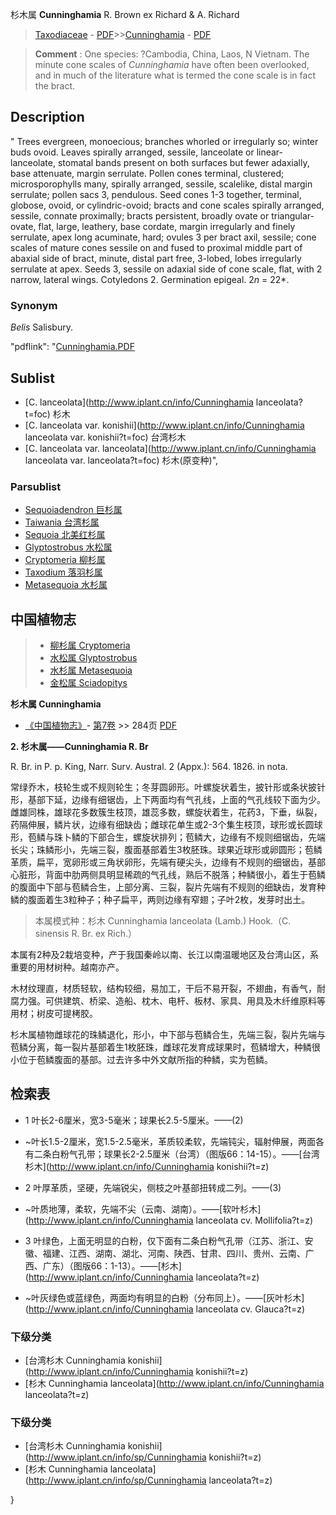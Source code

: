 杉木属 **Cunninghamia** R. Brown ex Richard & A. Richard

> [Taxodiaceae](http://www.iplant.cn/info/Taxodiaceae?t=foc) - [PDF](http://www.iplant.cn/foc/pdf/Taxodiaceae.pdf)>>[Cunninghamia](http://www.iplant.cn/info/Cunninghamia?t=foc) - [PDF](http://www.iplant.cn/foc/pdf/Cunninghamia.pdf)

> **Comment** : 
> One species: ?Cambodia, China, Laos, N Vietnam.
> The minute cone scales of *Cunninghamia* have often been overlooked, and in much of the literature what is termed the cone scale is in fact the bract.

## Description
 "
Trees evergreen, monoecious; branches whorled or irregularly so; winter buds ovoid. Leaves spirally arranged, sessile, lanceolate or linear-lanceolate, stomatal bands present on both surfaces but fewer adaxially, base attenuate, margin serrulate. Pollen cones terminal, clustered; microsporophylls many, spirally arranged, sessile, scalelike, distal margin serrulate; pollen sacs 3, pendulous. Seed cones 1-3 together, terminal, globose, ovoid, or cylindric-ovoid; bracts and cone scales spirally arranged, sessile, connate proximally; bracts persistent, broadly ovate or triangular-ovate, flat, large, leathery, base cordate, margin irregularly and finely serrulate, apex long acuminate, hard; ovules 3 per bract axil, sessile; cone scales of mature cones sessile on and fused to proximal middle part of abaxial side of bract, minute, distal part free, 3-lobed, lobes irregularly serrulate at apex. Seeds 3, sessile on adaxial side of cone scale, flat, with 2 narrow, lateral wings. Cotyledons 2. Germination epigeal. 2*n* = 22*.

### Synonym
*Belis* Salisbury.

  "pdflink": "[Cunninghamia.PDF](http://www.iplant.cn/foc/pdf/Cunninghamia.pdf)

## Sublist

* [C.  lanceolata](http://www.iplant.cn/info/Cunninghamia lanceolata?t=foc)
 杉木
* [C.  lanceolata var. konishii](http://www.iplant.cn/info/Cunninghamia lanceolata var. konishii?t=foc)
 台湾杉木
* [C.  lanceolata var. lanceolata](http://www.iplant.cn/info/Cunninghamia lanceolata var. lanceolata?t=foc) 杉木(原变种)",

### Parsublist

* [Sequoiadendron  巨杉属](http://www.iplant.cn/info/Sequoiadendron?t=foc)
* [Taiwania  台湾杉属](http://www.iplant.cn/info/Taiwania?t=foc)
* [Sequoia  北美红杉属](http://www.iplant.cn/info/Sequoia?t=foc)
* [Glyptostrobus  水松属](http://www.iplant.cn/info/Glyptostrobus?t=foc)
* [Cryptomeria  柳杉属](http://www.iplant.cn/info/Cryptomeria?t=foc)
* [Taxodium  落羽杉属](http://www.iplant.cn/info/Taxodium?t=foc)
* [Metasequoia  水杉属](http://www.iplant.cn/info/Metasequoia?t=foc)

## 中国植物志

> * [柳杉属  Cryptomeria](http://www.iplant.cn/info/Cryptomeria?t=z)
> * [水松属  Glyptostrobus](http://www.iplant.cn/info/Glyptostrobus?t=z)
> * [水杉属  Metasequoia](http://www.iplant.cn/info/Metasequoia?t=z)
> * [金松属  Sciadopitys](http://www.iplant.cn/info/Sciadopitys?t=z)

**杉木属 Cunninghamia**

* [《中国植物志》](http://www.iplant.cn/frps)- [第7卷](http://www.iplant.cn/frps/vol/7) >> 284页 [PDF](http://www.iplant.cn/frps/pdf/7/284y.pdf)

**2. 杉木属——Cunninghamia R. Br**

R. Br. in P. p. King, Narr. Surv. Austral. 2 (Appx.): 564. 1826. in nota.

常绿乔木，枝轮生或不规则轮生；冬芽圆卵形。叶螺旋状着生，披针形或条状披针形，基部下延，边缘有细锯齿，上下两面均有气孔线，上面的气孔线较下面为少。雌雄同株，雄球花多数簇生枝顶，雄蕊多数，螺旋状着生，花药3，下垂，纵裂，药隔伸展，鳞片状，边缘有细缺齿；雌球花单生或2-3个集生枝顶，球形或长圆球形，苞鳞与珠卜鳞的下部合生，螺旋状排列；苞鳞大，边缘有不规则细锯齿，先端长尖；珠鳞形小，先端三裂，腹面基部着生3枚胚珠。球果近球形或卵圆形；苞鳞革质，扁平，宽卵形或三角状卵形，先端有硬尖头，边缘有不规则的细锯齿，基部心脏形，背面中肋两侧具明显稀疏的气孔线，熟后不脱落；种鳞很小，着生于苞鳞的腹面中下部与苞鳞合生，上部分离、三裂，裂片先端有不规则的细缺齿，发育种鳞的腹面着生3粒种子；种子扁平，两则边缘有窄翅；子叶2枚，发芽时出土。

> 本属模式种：杉木 Cunninghamia lanceolata (Lamb.) Hook.（C. sinensis R. Br. ex Rich.）

本属有2种及2栽培变种，产于我国秦岭以南、长江以南温暖地区及台湾山区，系重要的用材树种。越南亦产。

木材纹理直，材质轻软，结构较细，易加工，干后不易开裂，不翅曲，有香气，耐腐力强。可供建筑、桥梁、造船、枕木、电杆、板材、家具、用具及木纤维原料等用材；树皮可提栲胶。

杉木属植物雌球花的珠鳞退化，形小，中下部与苞鳞合生，先端三裂，裂片先端与苞鳞分离，每一裂片基部着生1枚胚珠，雌球花发育成球果时，苞鳞增大，种鳞很小位于苞鳞腹面的基部。过去许多中外文献所指的种鳞，实为苞鳞。

## 检索表

* 1 叶长2-6厘米，宽3-5毫米；球果长2.5-5厘米。——(2)
* ~叶长1.5-2厘米，宽1.5-2.5毫米，革质较柔软，先端钝尖，辐射伸展，两面各有二条白粉气孔带；球果长2-2.5厘米（台湾）（图版66：14-15）。——[台湾杉木](http://www.iplant.cn/info/Cunninghamia konishii?t=z)

* 2 叶厚革质，坚硬，先端锐尖，侧枝之叶基部扭转成二列。——(3)
* ~叶质地薄，柔软，先端不尖（云南、湖南）。——[软叶杉木](http://www.iplant.cn/info/Cunninghamia lanceolata cv. Mollifolia?t=z)

* 3 叶绿色，上面无明显的白粉，仅下面有二条白粉气孔带（江苏、浙江、安徽、福建、江西、湖南、湖北、河南、陕西、甘肃、四川、贵州、云南、广西、广东）（图版66：1-13）。——[杉木](http://www.iplant.cn/info/Cunninghamia lanceolata?t=z)

* ~叶灰绿色或蓝绿色，两面均有明显的白粉（分布同上）。——[灰叶杉木](http://www.iplant.cn/info/Cunninghamia lanceolata cv. Glauca?t=z)

### 下级分类
* [台湾杉木  Cunninghamia konishii](http://www.iplant.cn/info/Cunninghamia konishii?t=z)
* [杉木  Cunninghamia lanceolata](http://www.iplant.cn/info/Cunninghamia lanceolata?t=z)

### 下级分类
* [台湾杉木  Cunninghamia konishii](http://www.iplant.cn/info/sp/Cunninghamia konishii?t=z)
* [杉木  Cunninghamia lanceolata](http://www.iplant.cn/info/sp/Cunninghamia lanceolata?t=z)

}